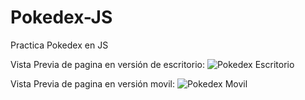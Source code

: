 # Pokedex-JS
Practica Pokedex en JS

Vista Previa de pagina en versión de escritorio:
![Pokedex Escritorio](https://user-images.githubusercontent.com/99287441/159602948-5a53ae93-5636-4835-baec-c2d73a49571f.jpeg)


Vista Previa de pagina en versión movil:
![Pokedex Movil](https://user-images.githubusercontent.com/99287441/159602980-e6535522-ca4d-4704-86d9-f2fbe85d49e1.jpeg)

